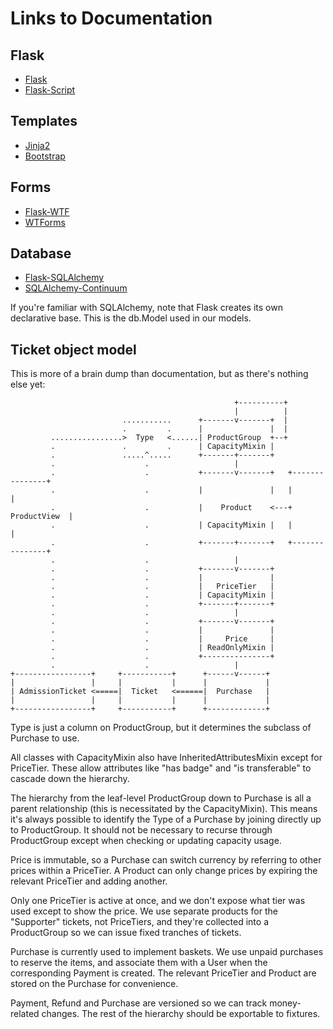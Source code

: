 Links to Documentation
======================
## Flask

* [Flask](http://flask.pocoo.org/docs/)
* [Flask-Script](http://packages.python.org/Flask-Script/)

## Templates

* [Jinja2](http://jinja.pocoo.org/docs/)
* [Bootstrap](http://twitter.github.com/bootstrap/)

## Forms

* [Flask-WTF](http://packages.python.org/Flask-WTF/)
* [WTForms](http://wtforms.readthedocs.org/en/latest/)

## Database

* [Flask-SQLAlchemy](http://packages.python.org/Flask-SQLAlchemy/)
* [SQLAlchemy-Continuum](https://sqlalchemy-continuum.readthedocs.io/en/latest/)

If you're familiar with SQLAlchemy, note that Flask creates its own declarative base. This is the db.Model used in our models.


## Ticket object model

This is more of a brain dump than documentation, but as there's nothing else yet:

```
                                                  +----------+
                                                  |          |
                         ...........      +-------v-------+  |
                         .         .      |               |  |
         ................>  Type   <......| ProductGroup  +--+
         .               .         .      | CapacityMixin |
         .               .....^.....      +-------+-------+
         .                    .                   |
         .                    .           +-------v-------+   +---------------+
         .                    .           |               |   |               |
         .                    .           |    Product    <---+  ProductView  |
         .                    .           | CapacityMixin |   |               |
         .                    .           +-------+-------+   +---------------+
         .                    .                   |
         .                    .           +-------v-------+
         .                    .           |               |
         .                    .           |   PriceTier   |
         .                    .           | CapacityMixin |
         .                    .           +-------+-------+
         .                    .                   |
         .                    .           +-------v-------+
         .                    .           |               |
         .                    .           |     Price     |
         .                    .           | ReadOnlyMixin |
         .                    .           +---------------+
         .                    .                   |
+-----------------+     +-----------+      +------v------+
|                 |     |           |      |             |
| AdmissionTicket <=====|  Ticket   <======|  Purchase   |
|                 |     |           |      |             |
+-----------------+     +-----------+      +-------------+
```

Type is just a column on ProductGroup, but it determines the subclass of Purchase to use.

All classes with CapacityMixin also have InheritedAttributesMixin except for PriceTier. These allow attributes like "has badge" and "is transferable" to cascade down the hierarchy.

The hierarchy from the leaf-level ProductGroup down to Purchase is all a parent relationship (this is necessitated by the CapacityMixin). This means it's always possible to identify the Type of a Purchase by joining directly up to ProductGroup. It should not be necessary to recurse through ProductGroup except when checking or updating capacity usage.

Price is immutable, so a Purchase can switch currency by referring to other prices within a PriceTier. A Product can only change prices by expiring the relevant PriceTier and adding another.

Only one PriceTier is active at once, and we don't expose what tier was used except to show the price. We use separate products for the "Supporter" tickets, not PriceTiers, and they're collected into a ProductGroup so we can issue fixed tranches of tickets.

Purchase is currently used to implement baskets. We use unpaid purchases to reserve the items, and associate them with a User when the corresponding Payment is created. The relevant PriceTier and Product are stored on the Purchase for convenience.

Payment, Refund and Purchase are versioned so we can track money-related changes. The rest of the hierarchy should be exportable to fixtures.

